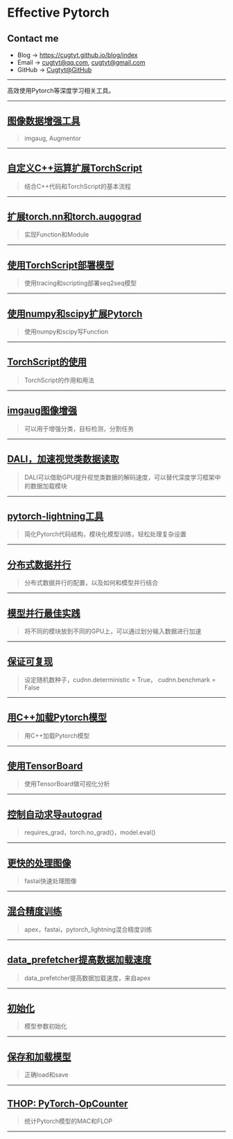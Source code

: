 # **Effective Pytorch**

## Contact me

* Blog -> <https://cugtyt.github.io/blog/index>
* Email -> <cugtyt@qq.com>, <cugtyt@gmail.com>
* GitHub -> [Cugtyt@GitHub](https://github.com/Cugtyt)

---

高效使用Pytorch等深度学习相关工具。

---

## [**图像数据增强工具**](https://cugtyt.github.io/blog/effective-pytorch/20190915)

> imgaug, Augmentor

---

## [**自定义C++运算扩展TorchScript**](https://cugtyt.github.io/blog/effective-pytorch/20190914)

> 结合C++代码和TorchScript的基本流程

---

## [**扩展torch.nn和torch.augograd**](https://cugtyt.github.io/blog/effective-pytorch/20190913)

> 实现Function和Module

---

## [**使用TorchScript部署模型**](https://cugtyt.github.io/blog/effective-pytorch/20190912)

> 使用tracing和scripting部署seq2seq模型

---

## [**使用numpy和scipy扩展Pytorch**](https://cugtyt.github.io/blog/effective-pytorch/20190911)

> 使用numpy和scipy写Function

---

## [**TorchScript的使用**](https://cugtyt.github.io/blog/effective-pytorch/20190910)

> TorchScript的作用和用法

---

## [**imgaug图像增强**](https://cugtyt.github.io/blog/effective-pytorch/20190909)

> 可以用于增强分类，目标检测，分割任务

---

## [**DALI，加速视觉类数据读取**](https://cugtyt.github.io/blog/effective-pytorch/20190908)

> DALI可以借助GPU提升视觉类数据的解码速度，可以替代深度学习框架中的数据加载模块

---

## [**pytorch-lightning工具**](https://cugtyt.github.io/blog/effective-pytorch/20190907)

> 简化Pytorch代码结构，模块化模型训练，轻松处理复杂设置

---

## [**分布式数据并行**](https://cugtyt.github.io/blog/effective-pytorch/20190906)

> 分布式数据并行的配置，以及如何和模型并行结合

---

## [**模型并行最佳实践**](https://cugtyt.github.io/blog/effective-pytorch/20190905)

> 将不同的模块放到不同的GPU上，可以通过划分输入数据进行加速

---

## [**保证可复现**](https://cugtyt.github.io/blog/effective-pytorch/20190904)

> 设定随机数种子，cudnn.deterministic = True， cudnn.benchmark = False

---

## [**用C++加载Pytorch模型**](https://cugtyt.github.io/blog/effective-pytorch/20190903)

> 用C++加载Pytorch模型

---

## [**使用TensorBoard**](https://cugtyt.github.io/blog/effective-pytorch/20190902)

> 使用TensorBoard做可视化分析

---

## [**控制自动求导autograd**](https://cugtyt.github.io/blog/effective-pytorch/20190901)

> requires_grad，torch.no_grad()，model.eval()

---

## [**更快的处理图像**](https://cugtyt.github.io/blog/effective-pytorch/20190831)

> fastai快速处理图像

---


## [**混合精度训练**](https://cugtyt.github.io/blog/effective-pytorch/20190830)

> apex，fastai，pytorch_lightning混合精度训练

---

## [**data_prefetcher提高数据加载速度**](https://cugtyt.github.io/blog/effective-pytorch/20190829)

> data_prefetcher提高数据加载速度，来自apex

---

## [**初始化**](https://cugtyt.github.io/blog/effective-pytorch/20190828)

> 模型参数初始化

---

## [**保存和加载模型**](https://cugtyt.github.io/blog/effective-pytorch/20190827)

> 正确load和save

---

## [**THOP: PyTorch-OpCounter**](https://cugtyt.github.io/blog/effective-pytorch/20190826)

> 统计Pytorch模型的MAC和FLOP

---